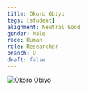 ```yaml
---
title: Okoro Obiyo
tags: [student]
alignment: Neutral Good
gender: Male
race: Human
role: Researcher
branch: U
draft: false
---
```

![Okoro Obiyo](../../images/okoro_obiyo.png)
